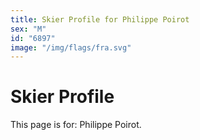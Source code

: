 ```yaml
---
title: Skier Profile for Philippe Poirot
sex: "M"
id: "6897"
image: "/img/flags/fra.svg" 
---
```


# Skier Profile

This page is for: Philippe Poirot.
    